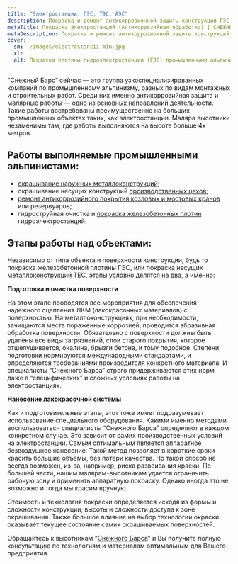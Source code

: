 ```yaml
---
title: "Электростанции: ГЭС, ТЭС, АЭС"
description: Покраска и ремонт антикоррозионной защиты конструкций ГЭС, ТЕС, АЭС
metaTitle: Покраска Электростанций (Антикоррозийная обработка) | СНЕЖНЫЙ БАРС
metaDescription: Покраска и ремонт антикоррозионной защиты конструкций ГЭС, ТЕС, АЭС по Украине ☎ +38 (096) 555-30-92 от специалистов компании Снежный Барс
cover:
  sm: ./images/electrostancii-min.jpg
  xl: 
  alt: Покраска плотины гидроэлектростанции (ГЭС) промышленными альпинистами компании "Снежный Барс" Фото
---
```

“Снежный Барс” сейчас — это группа узкоспециализированных компаний по промышленному альпинизму, разных по видам монтажных и строительных работ. Среди них именно антикоррозийная защита и малярные работы — одно из основных направлений деятельности. Такие работы востребованы преимущественно на больших промышленных объектах таких, как электростанции. Маляра высотники незаменимы там, где работы выполняются на высоте больше 4х метров.

## Работы выполняемые промышленными альпинистами:

* [окрашивание наружных металлоконструкций](/pokraska-metalla);
* окрашивание несущих конструкций [производственных цехов](/elevatory-promyshlennye-cexa);
* [ремонт антикоррозийного покрытия козловых и мостовых кранов](/krany-kozlovye-mostovye-portovye) или резервуаров;
* гидроструйная очистка и [покраска железобетонных плотин](/pokraska-fasadov-i-zhelezobetonnyx-konstrukcij) гидроэлектростанций.

## Этапы работы над объектами:

Независимо от типа объекта и поверхности конструкции, будь то покраска железобетонной плотины ГЭС, или покраска несущих металлоконструкций ТЕС, этапы условно делятся на два, а именно:

**Подготовка и очистка поверхности**

На этом этапе проводятся все мероприятия для обеспечения надежного сцепления ЛКМ (лакокрасочных материалов) с поверхностью. На металлоконструкциях, при необходимости, зачищаются места пораженные коррозией, проводится абразивная обработка поверхности. Обязательно с поверхности должны быть удалены все виды загрязнений, слои старого покрытия, которое отшелушивается, окалина, брызги бетона, и тому подобное. Степени подготовки нормируются международными стандартами, и определяются требованиями производителя конкретного материала. И специалисты “Снежного Барса” строго придерживаются этих норм даже в “специфических” и сложных условиях работы на электростанциях.

**Нанесение лакокрасочной системы**

Как и подготовительные этапы, этот тоже имеет подразумевает использование специального оборудования. Какими именно методами воспользоваться специалисты “Снежного Барса” определяют в каждом конкретном случае. Это зависит от самих производственных условий на электростанции. Самым оптимальным является аппаратное безвоздушное нанесение. Такой метод позволяет в короткие сроки красить большие объемы, без потери качества. Но такой способ не всегда возможен, из-за, например, риска развеивания краски. По большей части, нашим малярам-высотникам удается ограничить рабочую зону и применить аппаратную покраску. Однако иногда это не возможно и тогда мы красим вручную.

Стоимость и технология покраски определяется исходя из формы и сложности конструкции, высоты и сложности доступа к зоне окрашивания. Также большое влияние на выбор технологии окраски оказывает текущее состояние самих окрашиваемых поверхностей.

Обращайтесь к высотникам “[Снежного Барса](/)” и Вы получите полную консультацию по технологиям и материалам оптимальным для Вашего предприятия.
